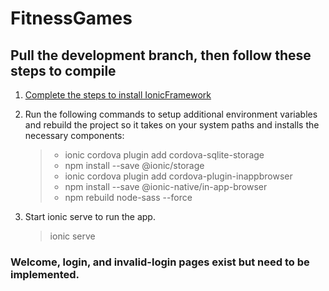 # FitnessGames

## Pull the development branch, then follow these steps to compile
1. [Complete the steps to install IonicFramework](https://ionicframework.com/docs/intro/installation/)
2. Run the following commands to setup additional environment variables and rebuild the project so it takes on your system paths and installs the necessary components:
   >- ionic cordova plugin add cordova-sqlite-storage
   >- npm install --save @ionic/storage
   >- ionic cordova plugin add cordova-plugin-inappbrowser
   >- npm install --save @ionic-native/in-app-browser
   >- npm rebuild node-sass --force
3. Start ionic serve to run the app.

   > ionic serve

### Welcome, login, and invalid-login pages exist but need to be implemented.
